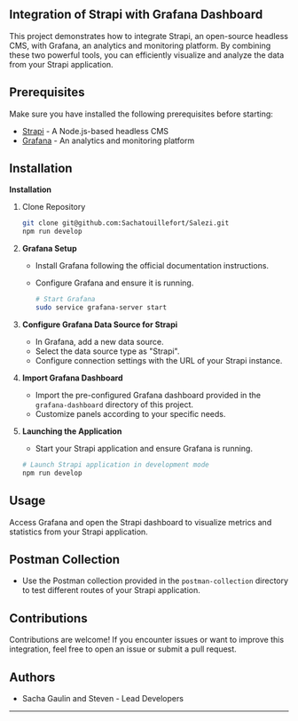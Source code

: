 ## Integration of Strapi with Grafana Dashboard

This project demonstrates how to integrate Strapi, an open-source headless CMS, with Grafana, an analytics and monitoring platform. By combining these two powerful tools, you can efficiently visualize and analyze the data from your Strapi application.

## Prerequisites

Make sure you have installed the following prerequisites before starting:

- [Strapi](https://strapi.io/) - A Node.js-based headless CMS
- [Grafana](https://grafana.com/) - An analytics and monitoring platform

## Installation

**Installation**

1. Clone Repository

    ```bash
    git clone git@github.com:Sachatouillefort/Salezi.git
    npm run develop
    ```

2. **Grafana Setup**
   - Install Grafana following the official documentation instructions.
   - Configure Grafana and ensure it is running.

        ```bash
        # Start Grafana
        sudo service grafana-server start
        ```

3. **Configure Grafana Data Source for Strapi**
   - In Grafana, add a new data source.
   - Select the data source type as "Strapi".
   - Configure connection settings with the URL of your Strapi instance.

4. **Import Grafana Dashboard**
   - Import the pre-configured Grafana dashboard provided in the `grafana-dashboard` directory of this project.
   - Customize panels according to your specific needs.

5. **Launching the Application**
   - Start your Strapi application and ensure Grafana is running.

   ```bash
   # Launch Strapi application in development mode
   npm run develop
   ```

## Usage

Access Grafana and open the Strapi dashboard to visualize metrics and statistics from your Strapi application.

## Postman Collection
   - Use the Postman collection provided in the `postman-collection` directory to test different routes of your Strapi application.

## Contributions

Contributions are welcome! If you encounter issues or want to improve this integration, feel free to open an issue or submit a pull request.

## Authors

- Sacha Gaulin and Steven - Lead Developers
---
